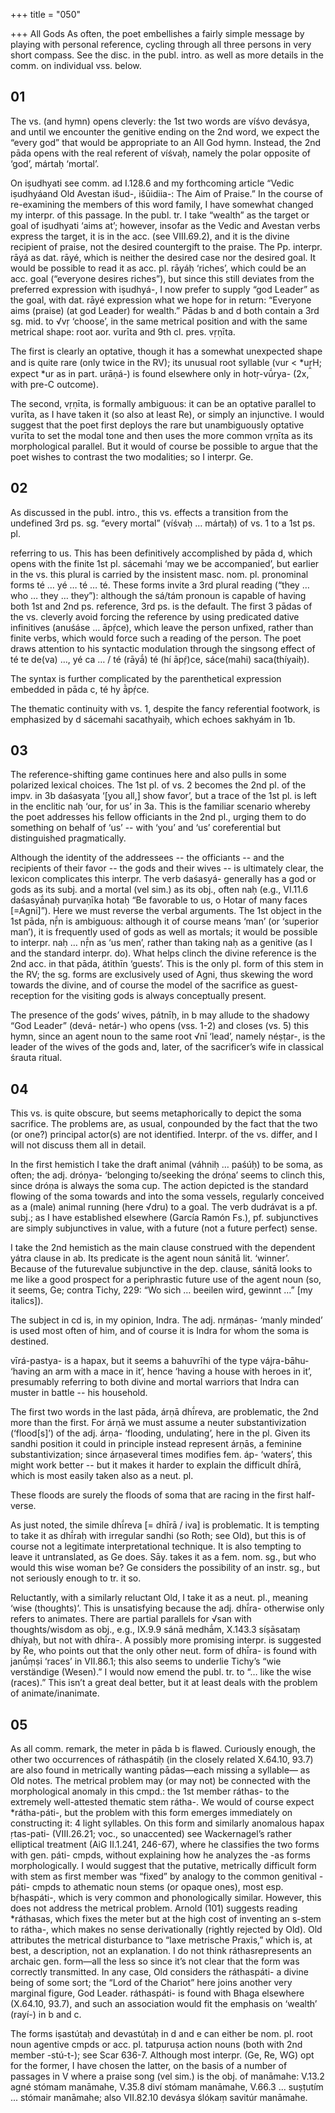 +++
title = "050"

+++
All Gods As often, the poet embellishes a fairly simple message by playing with personal reference, cycling through all three persons in very short compass. See the disc. in the publ. intro. as well as more details in the comm. on individual vss. below.


## 01
The vs. (and hymn) opens cleverly: the 1st two words are víśvo devásya, and until we encounter the genitive ending on the 2nd word, we expect the “every god” that would be appropriate to an All God hymn. Instead, the 2nd pāda opens with the real referent of víśvaḥ, namely the polar opposite of ‘god’, mártaḥ ‘mortal’.

On iṣudhyati see comm. ad I.128.6 and my forthcoming article “Vedic iṣudhyáand Old Avestan išud-, išūidiia-: The Aim of Praise.” In the course of re-examining the members of this word family, I have somewhat changed my interpr. of this passage. In the publ. tr. I take “wealth” as the target or goal of iṣudhyati ‘aims at’; however, insofar as the Vedic and Avestan verbs express the target, it is in the acc. (see VIII.69.2), and it is the divine recipient of praise, not the desired countergift to the praise. The Pp. interpr. rāyá as dat. rāyé, which is neither the desired case nor the desired goal. It would be possible to read it as acc. pl. rāyáḥ ‘riches’, which could be an acc. goal (“everyone desires riches”), but since this still deviates from the preferred expression with iṣudhyá-, I now prefer to supply “god Leader” as the goal, with dat. rāyé expression what we hope for in return: “Everyone aims (praise) (at god Leader) for wealth.” Pādas b and d both contain a 3rd sg. mid. to √vṛ ‘choose’, in the same metrical position and with the same metrical shape: root aor. vurīta and 9th cl. pres. vṛṇīta.

The first is clearly an optative, though it has a somewhat unexpected shape and is quite rare (only twice in the RV); its unusual root syllable (vur < *uṛ̯H; expect *ur as in part. urāṇá-) is found elsewhere only in hotṛ-vū́rya- (2x, with pre-C outcome).

The second, vṛṇīta, is formally ambiguous: it can be an optative parallel to vurīta, as I have taken it (so also at least Re), or simply an injunctive. I would suggest that the poet first deploys the rare but unambiguously optative vurīta to set the modal tone and then uses the more common vṛṇīta as its morphological parallel. But it would of course be possible to argue that the poet wishes to contrast the two modalities; so I interpr. Ge.


## 02
As discussed in the publ. intro., this vs. effects a transition from the undefined 3rd ps. sg. “every mortal” (víśvaḥ … mártaḥ) of vs. 1 to a 1st ps. pl.

referring to us. This has been definitively accomplished by pāda d, which opens with the finite 1st pl. sácemahi ‘may we be accompanied’, but earlier in the vs. this plural is carried by the insistent masc. nom. pl. pronominal forms té … yé … té … té. These forms invite a 3rd plural reading (“they … who … they … they”): although the sá/tám pronoun is capable of having both 1st and 2nd ps. reference, 3rd ps. is the default. The first 3 pādas of the vs. cleverly avoid forcing the reference by using predicated dative infinitives (anuśáse … āpṛ́ce), which leave the person unfixed, rather than finite verbs, which would force such a reading of the person. The poet draws attention to his syntactic modulation through the singsong effect of té te de(va) …, yé ca … / té (rāyā́) té (hí āpṛ́)ce, sáce(mahi) saca(thíyaiḥ).

The syntax is further complicated by the parenthetical expression embedded in pāda c, té hy ā̀pṛ́ce.

The thematic continuity with vs. 1, despite the fancy referential footwork, is emphasized by d sácemahi sacathyaìḥ, which echoes sakhyám in 1b.


## 03
The reference-shifting game continues here and also pulls in some polarized lexical choices. The 1st pl. of vs. 2 becomes the 2nd pl. of the impv. in 3b daśasyata ‘[you all,] show favor’, but a trace of the 1st pl. is left in the enclitic naḥ ‘our, for us’ in 3a. This is the familiar scenario whereby the poet addresses his fellow officiants in the 2nd pl., urging them to do something on behalf of ‘us’ -- with ‘you’ and ‘us’ coreferential but distinguished pragmatically.

Although the identity of the addressees -- the officiants -- and the recipients of their favor -- the gods and their wives -- is ultimately clear, the lexicon complicates this interpr. The verb daśasyá- generally has a god or gods as its subj. and a mortal (vel sim.) as its obj., often naḥ (e.g., VI.11.6 daśasyā́naḥ purvaṇīka hotaḥ “Be favorable to us, o Hotar of many faces [=Agni]”). Here we must reverse the verbal arguments. The 1st object in the 1st pāda, nṝ́n is ambiguous: although it of course means ‘man’ (or ‘superior man’), it is frequently used of gods as well as mortals; it would be possible to interpr. naḥ … nṝ́n as ‘us men’, rather than taking naḥ as a genitive (as I and the standard interpr. do). What helps clinch the divine reference is the 2nd acc. in that pāda, átithīn ‘guests’. This is the only pl. form of this stem in the RV; the sg. forms are exclusively used of Agni, thus skewing the word towards the divine, and of course the model of the sacrifice as guest-reception for the visiting gods is always conceptually present.

The presence of the gods’ wives, pátnīḥ, in b may allude to the shadowy “God Leader” (devá- netár-) who opens (vss. 1-2) and closes (vs. 5) this hymn, since an agent noun to the same root √nī ‘lead’, namely néṣṭar-, is the leader of the wives of the gods and, later, of the sacrificer’s wife in classical śrauta ritual.


## 04
This vs. is quite obscure, but seems metaphorically to depict the soma sacrifice. The problems are, as usual, conpounded by the fact that the two (or one?) principal actor(s) are not identified. Interpr. of the vs. differ, and I will not discuss them all in detail.

In the first hemistich I take the draft animal (váhniḥ … paśúḥ) to be soma, as often; the adj. dróṇya- ‘belonging to/seeking the dróṇa’ seems to clinch this, since dróṇa is always the soma cup. The action depicted is the standard flowing of the soma towards and into the soma vessels, regularly conceived as a (male) animal running (here √dru) to a goal. The verb dudrávat is a pf. subj.; as I have established elsewhere (García Ramón Fs.), pf. subjunctives are simply subjunctives in value, with a future (not a future perfect) sense.

I take the 2nd hemistich as the main clause construed with the dependent yátra clause in ab. Its predicate is the agent noun sánitā lit. ‘winner’. Because of the futurevalue subjunctive in the dep. clause, sánitā looks to me like a good prospect for a periphrastic future use of the agent noun (so, it seems, Ge; contra Tichy, 229: “Wo sich … beeilen wird, gewinnt …” [my italics]).

The subject in cd is, in my opinion, Indra. The adj. nṛmáṇas- ‘manly minded’ is used most often of him, and of course it is Indra for whom the soma is destined.

vīrá-pastya- is a hapax, but it seems a bahuvrīhi of the type vájra-bāhu- ‘having an arm with a mace in it’, hence ‘having a house with heroes in it’, presumably referring to both divine and mortal warriors that Indra can muster in battle -- his household.

The first two words in the last pāda, árṇā dhī́reva, are problematic, the 2nd more than the first. For árṇā we must assume a neuter substantivization (‘flood[s]’) of the adj. árṇa- ‘flooding, undulating’, here in the pl. Given its sandhi position it could in principle instead represent árṇās, a feminine substantivization; since árṇaseveral times modifies fem. áp- ‘waters’, this might work better -- but it makes it harder to explain the difficult dhī́rā, which is most easily taken also as a neut. pl.

These floods are surely the floods of soma that are racing in the first half-verse.

As just noted, the simile dhī́reva [= dhīrā / iva] is problematic. It is tempting to take it as dhī́raḥ with irregular sandhi (so Roth; see Old), but this is of course not a legitimate interpretational technique. It is also tempting to leave it untranslated, as Ge does. Sāy. takes it as a fem. nom. sg., but who would this wise woman be? Ge considers the possibility of an instr. sg., but not seriously enough to tr. it so.

Reluctantly, with a similarly reluctant Old, I take it as a neut. pl., meaning ‘wise (thoughts)’. This is unsatisfying because the adj. dhī́ra- otherwise only refers to animates. There are partial parallels for √san with thoughts/wisdom as obj., e.g., IX.9.9 sánā medhā́m, X.143.3 síṣāsataṃ dhíyaḥ, but not with dhī́ra-. A possibly more promising interpr. is suggested by Re, who points out that the only other neut. form of dhī́ra- is found with janū́ṃṣi ‘races’ in VII.86.1; this also seems to underlie Tichy’s “wie verständige (Wesen).” I would now emend the publ. tr. to “… like the wise (races).” This isn’t a great deal better, but it at least deals with the problem of animate/inanimate.


## 05
As all comm. remark, the meter in pāda b is flawed. Curiously enough, the other two occurrences of ráthaspátiḥ (in the closely related X.64.10, 93.7) are also found in metrically wanting pādas—each missing a syllable— as Old notes. The metrical problem may (or may not) be connected with the morphological anomaly in this cmpd.: the 1st member ráthas- to the extremely well-attested thematic stem rátha-. We would of course expect *rátha-páti-, but the problem with this form emerges immediately on constructing it: 4 light syllables. On this form and similarly anomalous hapax ṛtas-pati- (VIII.26.21; voc., so unaccented) see Wackernagel’s rather elliptical treatment (AiG II.1.241, 246-67), where he classifies the two forms with gen. páti- cmpds, without explaining how he analyzes the -as forms morphologically. I would suggest that the putative, metrically difficult form with stem as first member was “fixed” by analogy to the common genitival -páti- cmpds to athematic noun stems (or opaque ones), most esp. bṛ́haspáti-, which is very common and phonologically similar. However, this does not address the metrical problem. Arnold (101) suggests reading *ráthasas, which fixes the meter but at the high cost of inventing an s-stem to rátha-, which makes no sense derivationally (rightly rejected by Old). Old attributes the metrical disturbance to “laxe metrische Praxis,” which is, at best, a description, not an explanation. I do not think ráthasrepresents an archaic gen. form—all the less so since it’s not clear that the form was correctly transmitted. In any case, Old considers the ráthaspáti- a divine being of some sort; the “Lord of the Chariot” here joins another very marginal figure, God Leader. ráthaspáti- is found with Bhaga elsewhere (X.64.10, 93.7), and such an association would fit the emphasis on ‘wealth’ (rayí-) in b and c.

The forms iṣastútaḥ and devastútaḥ in d and e can either be nom. pl. root noun agentive cmpds or acc. pl. tatpuruṣa action nouns (both with 2nd member -stú-t-); see Scar 636-7. Although most interpr. (Ge, Re, WG) opt for the former, I have chosen the latter, on the basis of a number of passages in V where a praise song (vel sim.) is the obj. of manāmahe: V.13.2 agné stómam manāmahe, V.35.8 diví stómam manāmahe, V.66.3 ... suṣṭutím ... stómair manāmahe; also VII.82.10 devásya ślókaṃ savitúr manāmahe.

